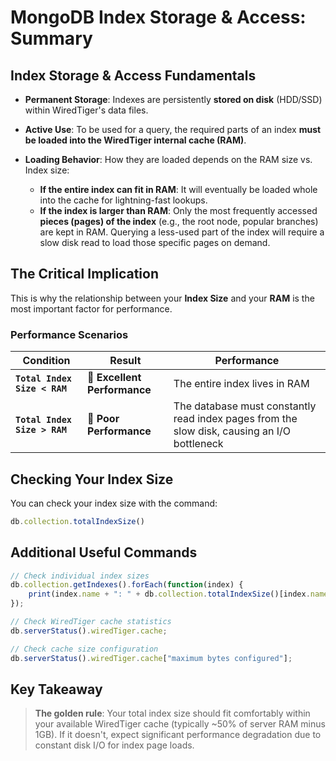 # MongoDB Index Storage & Access: Summary

## Index Storage & Access Fundamentals

- **Permanent Storage**: Indexes are persistently **stored on disk** (HDD/SSD) within WiredTiger's data files.

- **Active Use**: To be used for a query, the required parts of an index **must be loaded into the WiredTiger internal cache (RAM)**.

- **Loading Behavior**: How they are loaded depends on the RAM size vs. Index size:
  - **If the entire index can fit in RAM**: It will eventually be loaded whole into the cache for lightning-fast lookups.
  - **If the index is larger than RAM**: Only the most frequently accessed **pieces (pages) of the index** (e.g., the root node, popular branches) are kept in RAM. Querying a less-used part of the index will require a slow disk read to load those specific pages on demand.

## The Critical Implication

This is why the relationship between your **Index Size** and your **RAM** is the most important factor for performance.

### Performance Scenarios

| Condition | Result | Performance |
|-----------|--------|-------------|
| **`Total Index Size < RAM`** | 🚀 **Excellent Performance** | The entire index lives in RAM |
| **`Total Index Size > RAM`** | 🐢 **Poor Performance** | The database must constantly read index pages from the slow disk, causing an I/O bottleneck |

## Checking Your Index Size

You can check your index size with the command:

```javascript
db.collection.totalIndexSize()
```

## Additional Useful Commands

```javascript
// Check individual index sizes
db.collection.getIndexes().forEach(function(index) {
    print(index.name + ": " + db.collection.totalIndexSize()[index.name]);
});

// Check WiredTiger cache statistics
db.serverStatus().wiredTiger.cache;

// Check cache size configuration
db.serverStatus().wiredTiger.cache["maximum bytes configured"];
```

## Key Takeaway

> **The golden rule**: Your total index size should fit comfortably within your available WiredTiger cache (typically ~50% of server RAM minus 1GB). If it doesn't, expect significant performance degradation due to constant disk I/O for index page loads.
